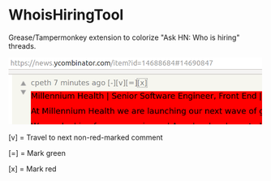 # WhoisHiringTool
Grease/Tampermonkey extension to colorize "Ask HN: Who is hiring" threads.

<img src="https://github.com/Djent-/WhoisHiringTool/raw/master/hiring%20tools.png" width="500">

[v] = Travel to next non-red-marked comment

[=] = Mark green

[x] = Mark red
